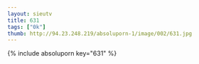 ```yaml
--- 
layout: sieutv
title: 631
tags: ["0k"]
thumb: http://94.23.248.219/absoluporn-1/image/002/631.jpg
---
```

{% include absoluporn key="631" %} 
